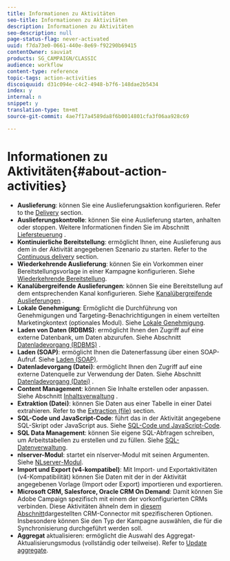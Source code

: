 ```yaml
---
title: Informationen zu Aktivitäten
seo-title: Informationen zu Aktivitäten
description: Informationen zu Aktivitäten
seo-description: null
page-status-flag: never-activated
uuid: f7da73e0-0661-440e-8e69-f92290b69415
contentOwner: sauviat
products: SG_CAMPAIGN/CLASSIC
audience: workflow
content-type: reference
topic-tags: action-activities
discoiquuid: d31c094e-c4c2-4948-b7f6-148dae2b5434
index: y
internal: n
snippet: y
translation-type: tm+mt
source-git-commit: 4ae7f17a4589da8f6b0014801cfa3f06aa928c69

---
```



# Informationen zu Aktivitäten{#about-action-activities}

* **Auslieferung**: können Sie eine Auslieferungsaktion konfigurieren. Refer to the [Delivery](../../workflow/using/delivery.md) section.
* **Auslieferungskontrolle**: können Sie eine Auslieferung starten, anhalten oder stoppen. Weitere Informationen finden Sie im Abschnitt [Liefersteuerung](../../workflow/using/delivery-control.md) .
* **Kontinuierliche Bereitstellung**: ermöglicht Ihnen, eine Auslieferung aus dem in der Aktivität angegebenen Szenario zu starten. Refer to the [Continuous delivery](../../workflow/using/continuous-delivery.md) section.
* **Wiederkehrende Auslieferung**: können Sie ein Vorkommen einer Bereitstellungsvorlage in einer Kampagne konfigurieren. Siehe [Wiederkehrende Bereitstellung](../../workflow/using/recurring-delivery.md).
* **Kanalübergreifende Auslieferungen**: können Sie eine Bereitstellung auf dem entsprechenden Kanal konfigurieren. Siehe [Kanalübergreifende Auslieferungen](../../workflow/using/cross-channel-deliveries.md) .
* **Lokale Genehmigung**: Ermöglicht die Durchführung von Genehmigungen und Targeting-Benachrichtigungen in einem verteilten Marketingkontext (optionales Modul). Siehe [Lokale Genehmigung](../../workflow/using/local-approval.md).
* **Laden von Daten (RDBMS)**: ermöglicht Ihnen den Zugriff auf eine externe Datenbank, um Daten abzurufen. Siehe Abschnitt [Datenladevorgang (RDBMS)](../../workflow/using/data-loading--rdbms-.md) .
* **Laden (SOAP)**: ermöglicht Ihnen die Datenerfassung über einen SOAP-Aufruf. Siehe [Laden (SOAP)](../../workflow/using/loading--soap-.md).
* **Datenladevorgang (Datei)**: ermöglicht Ihnen den Zugriff auf eine externe Datenquelle zur Verwendung der Daten. Siehe Abschnitt [Datenladevorgang (Datei)](../../workflow/using/data-loading--file-.md) .
* **Content Management**: können Sie Inhalte erstellen oder anpassen. Siehe Abschnitt [Inhaltsverwaltung](../../workflow/using/content-management.md) .
* **Extraktion (Datei)**: können Sie Daten aus einer Tabelle in einer Datei extrahieren. Refer to the [Extraction (file)](../../workflow/using/extraction--file-.md) section.
* **SQL-Code und JavaScript-Code**: führt das in der Aktivität angegebene SQL-Skript oder JavaScript aus. Siehe [SQL-Code und JavaScript-Code](../../workflow/using/sql-code-and-javascript-code.md).
* **SQL Data Management**: können Sie eigene SQL-Abfragen schreiben, um Arbeitstabellen zu erstellen und zu füllen. Siehe [SQL-Datenverwaltung](../../workflow/using/sql-data-management.md).
* **nlserver-Modul**: startet ein nlserver-Modul mit seinen Argumenten. Siehe [NLserver-Modul](../../workflow/using/nlserver-module.md).
* **Import und Export (v4-kompatibel)**: Mit Import- und Exportaktivitäten (v4-Kompatibilität) können Sie Daten mit der in der Aktivität angegebenen Vorlage (Import oder Export) importieren und exportieren.
* **Microsoft CRM, Salesforce, Oracle CRM On Demand**: Damit können Sie Adobe Campaign spezifisch mit einem der vorkonfigurierten CRMs verbinden. Diese Aktivitäten ähneln dem in [diesem Abschnitt](../../workflow/using/crm-connector.md)dargestellten CRM-Connector mit spezifischeren Optionen. Insbesondere können Sie den Typ der Kampagne auswählen, die für die Synchronisierung durchgeführt werden soll.
* **Aggregat** aktualisieren: ermöglicht die Auswahl des Aggregat-Aktualisierungsmodus (vollständig oder teilweise). Refer to [Update aggregate](../../workflow/using/update-aggregate.md).
